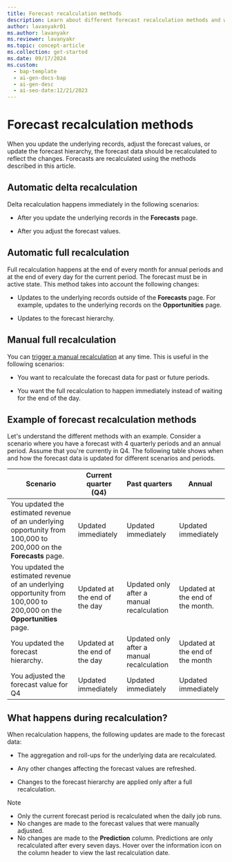 ```yaml
---
title: Forecast recalculation methods
description: Learn about different forecast recalculation methods and when and how the forecast data is updated with an example.
author: lavanyakr01
ms.author: lavanyakr
ms.reviewer: lavanyakr
ms.topic: concept-article
ms.collection: get-started
ms.date: 09/17/2024
ms.custom:
  - bap-template
  - ai-gen-docs-bap
  - ai-gen-desc
  - ai-seo-date:12/21/2023
---
```


# Forecast recalculation methods

When you update the underlying records, adjust the forecast values, or update the forecast hierarchy, the forecast data should be recalculated to reflect the changes. Forecasts are recalculated using the methods described in this article.

## Automatic delta recalculation

Delta recalculation happens immediately in the following scenarios:

- After you update the underlying records in the **Forecasts** page.

- After you adjust the forecast values.

## Automatic full recalculation

Full recalculation happens at the end of every month for annual periods and at the end of every day for the current period. The forecast must be in active state. This method takes into account the following changes:

- Updates to the underlying records outside of the **Forecasts** page. For example, updates to the underlying records on the **Opportunities** page.

- Updates to the forecast hierarchy.  

## Manual full recalculation

You can [trigger a manual recalculation](keep-forecast-data-up-to-date.md) at any time. This is useful in the following scenarios:

- You want to recalculate the forecast data for past or future periods.

- You want the full recalculation to happen immediately instead of waiting for the end of the day.

## Example of forecast recalculation methods

Let's understand the different methods with an example. Consider a scenario where you have a forecast with 4 quarterly periods and an annual period. Assume that you're currently in Q4. The following table shows when and how the forecast data is updated for different scenarios and periods.

| Scenario | Current quarter (Q4) | Past quarters | Annual | 
|----------|----|---------------|--------|
| You updated the estimated revenue of an underlying opportunity from 100,000 to 200,000 on the **Forecasts** page. | Updated immediately | Updated immediately | Updated immediately |
|You updated the estimated revenue of an underlying opportunity from 100,000 to 200,000 on the **Opportunities** page. | Updated at the end of the day | Updated only after a manual recalculation | Updated at the end of the month. | 
| You updated the forecast hierarchy. | Updated at the end of the day | Updated only after a manual recalculation | Updated at the end of the month |
| You adjusted the forecast value for Q4 | Updated immediately | Updated immediately | Updated immediately |

## What happens during recalculation?

When recalculation happens, the following updates are made to the forecast data:

-	The aggregation and roll-ups for the underlying data are recalculated.

-	Any other changes affecting the forecast values are refreshed.

- Changes to the forecast hierarchy are applied only after a full recalculation.

> [!NOTE]
> - Only the current forecast period is recalculated when the daily job runs.
> - No changes are made to the forecast values that were manually adjusted.
> - No changes are made to the **Prediction** column. Predictions are only recalculated after every seven days. Hover over the information icon on the column header to view the last recalculation date.
